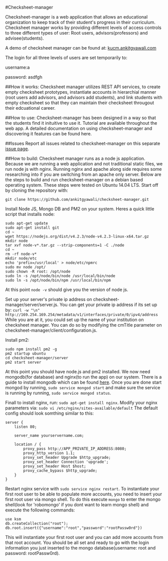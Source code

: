 #Checksheet-manager

Checksheet-manager is a web application that allows an educational organization to keep track of their student's progress in their curriculum. Checksheet manager works by providing different levels of access controls to three different types of user: Root users, advisors(professors) and advisee(students).

A demo of checksheet manager can be found at: <a href="http://kucm.ankitgyawali.com" target="_blank">kucm.ankitgyawali.com</a>

The login for all three levels of users are set temporarily to:

username:a

password: asdfgh

##How it works:
Checksheet manager utilizes REST API services, to create empty checksheet prototypes, instantiate accounts in hierarchial manner (root users add advisors, and advisors add students), and link students with empty checksheet so that they can maintain their checksheet througout their edcuational career.

##How to use:
Checksheet-manager has been designed in a way so that the students find it inituitive to use it. Tutorial are available throughout the web app. A detailed documentation on using checksheet-manager and discovering it features can be found here.

##Issues
Report all issues related to checksheet-manager on this separate <a href="https://github.com/ankitgyawali/checksheet-manager/issues" target="_blank">issue page</a>.

##How to build:
Checksheet manager runs as a node js application. Because we are running a web application and not traditional static files, we run node js with nginx. Running nginx and apache along side requires some researching into if you are switching from an apache only server. Below are the steps to build and run checksheet-manager on a debian based operating system. These steps were tested on Ubuntu 14.04 LTS.
Start off by cloning the repository with: 

```git clone https://github.com/ankitgyawali/checksheet-manager.git```

Install Node JS, Mongo DB and PM2 on your system. Heres a quick little script that installs node:
````
sudo apt-get update
sudo apt-get install git
cd ~
wget https://nodejs.org/dist/v4.2.3/node-v4.2.3-linux-x64.tar.gz
mkdir node
tar xvf node-v*.tar.gz --strip-components=1 -C ./node
cd ~
rm -rf node-v*
mkdir node/etc
echo 'prefix=/usr/local' > node/etc/npmrc
sudo mv node /opt/
sudo chown -R root: /opt/node
sudo ln -s /opt/node/bin/node /usr/local/bin/node
sudo ln -s /opt/node/bin/npm /usr/local/bin/npm
````

At this point `node -v` should give you the version of node js.

Set up your server's private ip address on checksheet-manager/server/server.js.
You can get your private ip address if its set up by: `curl -w "\n" http://169.254.169.254/metadata/v1/interfaces/private/0/ipv4/address`
While you are at it, you could set up the name of your institution on checksheet manager. You can do so by modifying the cmTitle parameter on checksheet-manager/client/configuration.js.

Install pm2:

````
sudo npm install pm2 -g
pm2 startup ubuntu
cd checksheet-manager/server
pm2 start server
````

At this point you should have node.js and pm2 installed. We now need mongodb(for database) and nginx(to run the app) on our system.
There is a guide to install mongodb which can be found <a href="https://docs.mongodb.org/manual/tutorial/install-mongodb-on-ubuntu/" target="_blank">here</a>.
Once you are done start mongod by running, `sudo service mongod start` and make sure the service is running by running, `sudo service mongod status`.

Finall to install nginx, run: `sudo apt-get install nginx`.
Modify your nginx parameters via: `sudo vi /etc/nginx/sites-available/default`
The default config should look somthing similar to this:
````
server {
    listen 80;

    server_name yourservername.com;

    location / {
        proxy_pass http://APP_PRIVATE_IP_ADDRESS:8080;
        proxy_http_version 1.1;
        proxy_set_header Upgrade $http_upgrade;
        proxy_set_header Connection 'upgrade';
        proxy_set_header Host $host;
        proxy_cache_bypass $http_upgrade;
    }
}
````
Restart nginx service with `sudo service nginx restart`. To instantiate your first root user to be able to populate more accounts, you need to insert your first root user via mongo shell. To do this execute `mongo` to enter the mongo shell(look for 'robomongo' if you dont want to learn mongo shell) and execute the following commands:
````
use ksm
db.createCollection("root");
db.root.insert({"username":"root","password":"rootPassw0rd"})
````
This will instantiate your first root user and you can add more accounts from that root account. You should be all set and ready to go with the login information you just inserted to the mongo database(username: root and password: rootPassw0rd).

